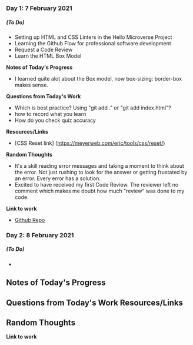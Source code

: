 ### Day 1: 7 February 2021
##### (To Do)
- Setting up HTML and CSS Linters in the Hello Microverse Project
- Learning the Github Flow for professional software development
- Request a Code Review 
- Learn the HTML Box Model 

**Notes of Today's Progress**
- I learned quite alot about the Box model, now box-sizing: border-box makes sense. 


**Questions from Today's Work**
- Which is best practice? Using "git add ." or "git add index.html"? 
- how to record what you learn
- How do you check quiz accuracy

**Resources/Links**
- [CSS Reset link] (https://meyerweb.com/eric/tools/css/reset/)

**Random Thoughts**
- It's a skill reading error messages and taking a moment to think about the error. Not just rushing to look for the answer or getting frustated by an error. Every error has a solution. 
- Excited to have received my first Code Review. The reviewer left no comment which makes me doubt how much "review" was done to my code. 

**Link to work**
- [Github Repo](https://github.com/Benmuiruri/test-setup)

### Day 2: 8 February 2021
##### (To Do)
- 

**Notes of Today's Progress**
- 

**Questions from Today's Work**
**Resources/Links**
- 

**Random Thoughts**
- 

**Link to work**